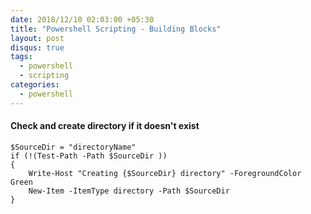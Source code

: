 ```yaml
---
date: 2018/12/10 02:03:00 +05:30
title: "Powershell Scripting - Building Blocks"
layout: post
disqus: true
tags:
  - powershell
  - scripting
categories:
  - powershell
---
```


#### Check and create directory if it doesn't exist

```
$SourceDir = "directoryName"
if (!(Test-Path -Path $SourceDir ))
{
    Write-Host "Creating {$SourceDir} directory" -ForegroundColor Green
    New-Item -ItemType directory -Path $SourceDir
}
```
